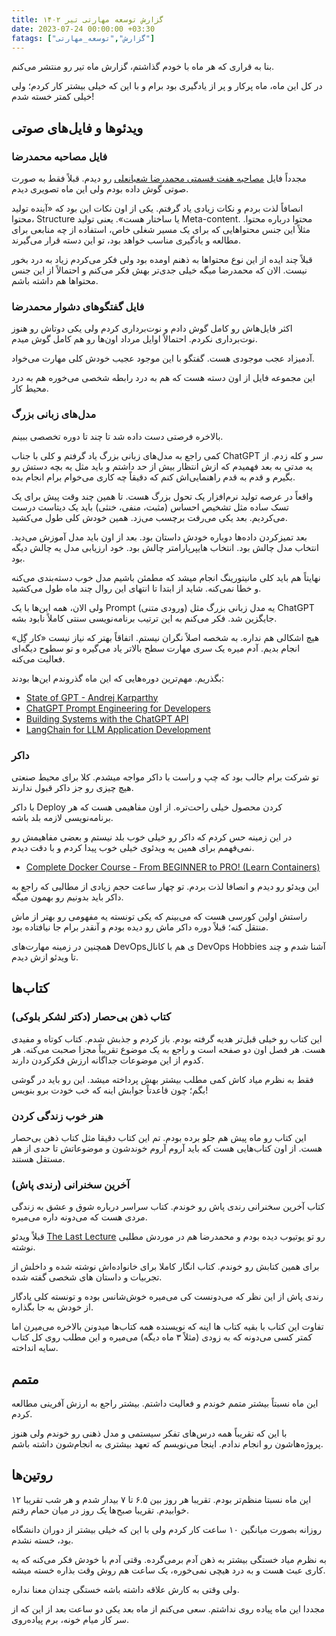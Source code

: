 ```yaml
---
title: گزارش توسعه مهارتی تیر ۱۴۰۲
date: 2023-07-24 00:00:00 +03:30
fatags: ["گزارش","توسعه_مهارتی"]
---
```


بنا به قراری که هر ماه با خودم گذاشتم، گزارش ماه تیر رو منتشر می‌کنم. 

در کل این ماه، ماه پرکار و پر از یادگیری بود برام و با این که خیلی بیشتر کار کردم؛ ولی خیلی کمتر خسته شدم! 

## ویدئوها و فایل‌های صوتی
### فایل مصاحبه محمدرضا
مجدداً فایل [مصاحبه هفت قسمتی محمدرضا شعبانعلی](https://mrshabanali.com/interview/) رو دیدم. قبلاً فقط به صورت صوتی گوش داده بودم ولی این ماه تصویری دیدم. 

انصافاً لذت بردم و نکات زیادی یاد گرفتم. یکی از اون نکات این بود که «آینده تولید محتوا، Structure یا ساختار هست». یعنی تولید Meta-content. محتوا درباره محتوا. مثلاً این جنس محتواهایی که برای یک مسیر شغلی خاص، استفاده از چه منابعی برای مطالعه و یادگیری مناسب خواهد بود، تو این دسته قرار می‌گیرند. 

قبلاً چند ایده از این نوع محتواها به ذهنم اومده بود ولی فکر می‌کردم زیاد به درد‌ بخور نیست. الان که محمدرضا میگه خیلی جدی‌تر بهش فکر می‌کنم و احتمالاً از این جنس محتواها هم داشته باشم. 

### فایل گفتگوهای دشوار محمدرضا
اکثر فایل‌هاش رو کامل گوش دادم و نوت‌برداری کردم ولی یکی دوتاش رو هنوز نوت‌برداری نکردم. احتمالاً اوایل مرداد اون‌ها رو هم کامل گوش میدم. 

آدمیزاد عجب موجودی هست. گفتگو با این موجود عجیب خودش کلی مهارت می‌خواد. 

این مجموعه فایل از اون دسته هست که هم به درد رابطه شخصی می‌خوره هم به درد محیط کار. 

### مدل‌های زبانی بزرگ
بالاخره فرصتی دست داده شد تا چند تا دوره تخصصی ببینم. 

کمی راجع به مدل‌های زبانی بزرگ یاد گرفتم و کلی با جناب ChatGPT سر و کله زدم. از یه مدتی به بعد فهمیدم که ازش انتظار بیش از حد داشتم و باید مثل یه بچه دستش رو بگیرم و قدم به قدم راهنمایی‌اش کنم که دقیقاً چه کاری می‌خوام برام انجام بده. 

واقعاً در عرصه تولید نرم‌افزار یک تحول بزرگ هست. تا همین چند وقت پیش برای یک تسک ساده مثل تشخیص احساس (مثبت، منفی، خنثی) باید یک دیتاست درست می‌کردیم. بعد یکی می‌رفت برچسب می‌زد. همین خودش کلی طول می‌کشید.

بعد تمیزکردن داده‌ها دوباره خودش داستان بود. بعد از اون باید مدل آموزش می‌دید. انتخاب مدل چالش بود. انتخاب هایپرپارامتر چالش بود. خود ارزیابی مدل یه چالش دیگه بود.  

نهایتاً هم باید کلی مانیتورینگ انجام میشد که مطمئن باشیم مدل خوب دسته‌بندی می‌کنه و خطا نمی‌کنه. شاید از ابتدا تا انتهای این روال چند ماه طول می‌کشید.

ولی الان، همه این‌ها با یک Prompt (ورودی متنی) یه مدل زبانی بزرگ مثل ChatGPT جایگزین شد. فکر می‌کنم به این ترتیب برنامه‌نویسی سنتی کاملاً نابود بشه. 

هیچ اشکالی هم نداره. به شخصه اصلاً نگران نیستم. اتفاقاً بهتر که نیاز نیست «کار گِل» انجام بدیم. آدم میره یک سری مهارت سطح بالاتر یاد می‌گیره و تو سطوح دیگه‌ای فعالیت می‌کنه. 

بگذریم. مهم‌ترین دوره‌هایی که این ماه گذروندم این‌ها بودند:

- [State of GPT - Andrej Karparthy](https://www.youtube.com/watch?v=bZQun8Y4L2A)
- [ChatGPT Prompt Engineering for Developers](https://www.deeplearning.ai/short-courses/chatgpt-prompt-engineering-for-developers/)
- [Building Systems with the ChatGPT API](https://www.deeplearning.ai/short-courses/building-systems-with-chatgpt/)
- [LangChain for LLM Application Development](https://www.deeplearning.ai/short-courses/langchain-for-llm-application-development/)

### داکر
تو شرکت برام جالب بود که چپ و راست با داکر مواجه میشدم. کلا برای محیط صنعتی هیچ چیزی رو جز داکر قبول ندارند. 

با داکر Deploy کردن محصول خیلی راحت‌تره. از اون مفاهیمی هست که هر برنامه‌نویسی لازمه بلد باشه. 

در این زمینه حس کردم که داکر رو خیلی خوب بلد نیستم و بعضی مفاهیمش رو نمی‌فهمم برای همین یه ویدئوی خیلی خوب پیدا کردم و با دقت دیدم. 


- [Complete Docker Course - From BEGINNER to PRO! (Learn Containers)](https://www.youtube.com/@DevOpsDirective)

این ویدئو رو دیدم و انصافا لذت بردم. تو چهار ساعت حجم زیادی از مطالبی که راجع به داکر باید بدونیم رو بهمون میگه.

راستش اولین کورسی هست که می‌بینم که یکی تونسته یه مفهومی رو بهتر از ماش منتقل کنه؛  قبلاً دوره داکر ماش رو دیده بودم و آنقدر برام جا نیافتاده بود. 

همچنین در زمینه مهارت‌های DevOpsی هم با کانال DevOps Hobbies آشنا شدم و چند تا ویدئو ازش دیدم. 

## کتاب‌ها
### کتاب ذهن بی‌حصار (دکتر لشکر بلوکی)
این کتاب رو خیلی قبل‌تر هدیه گرفته بودم. باز کردم و جذبش شدم. کتاب کوتاه و مفیدی هست. هر فصل اون دو صفحه‌ است و راجع به یک موضوع تقریباً مجزا صحبت می‌کنه. هر کدوم از این موضوعات جداگانه ارزش فکرکردن دارند. 

فقط به نظرم میاد کاش کمی مطلب بیشتر بهش پرداخته میشد. این رو باید در گوشی بگم؛ چون قاعدتاً جوابش اینه که خب خودت برو بنویس!

### هنر خوب زندگی کردن
این کتاب رو ماه پیش هم جلو برده بودم. تم این کتاب دقیقا مثل کتاب ذهن بی‌حصار هست. از اون کتاب‌هایی هست که باید آروم آروم خوندشون و موضوعاتش تا حدی از هم مستقل هستند. 

### آخرین سخنرانی (رندی پاش)

کتاب آخرین سخنرانی رندی پاش رو خوندم. کتاب سراسر درباره شوق و عشق به زندگی مردی هست که می‌دونه داره می‌میره. 

قبلاً ویدئو [The Last Lecture](https://www.youtube.com/watch?v=ji5_MqicxSo&vl=en) رو تو یوتیوب دیده بودم و محمدرضا هم در موردش مطلبی نوشته. 

برای همین کتابش رو خوندم. کتاب انگار کاملا برای خانواده‌اش نوشته شده و داخلش از تجربیات و داستان های شخصی گفته شده. 

رندی پاش از این نظر که می‌دونست کی می‌میره خوش‌شانس بوده و تونسته کلی یادگار از خودش به جا بگذاره. 

تفاوت این کتاب با بقیه کتاب ها اینه که نویسنده همه کتاب‌ها میدونن بالاخره می‌میرن اما کمتر کسی می‌دونه که به زودی (مثلاً ۳ ماه دیگه) می‌میره و این مطلب روی کل کتاب سایه انداخته.  


## متمم
این ماه نسبتاً بیشتر متمم خوندم و فعالیت داشتم. بیشتر راجع به ارزش آفرینی مطالعه کردم. 

با این که تقریباً همه درس‌های تفکر سیستمی و مدل ذهنی رو خوندم ولی هنوز پروژه‌هاشون رو انجام ندادم. اینجا می‌نویسم که تعهد بیشتری به انجام‌شون داشته باشم. 


## روتین‌ها
این ماه نسبتا منظم‌تر بودم. تقریبا هر روز بین ۶.۵ تا ۷ بیدار شدم و هر شب تقریبا ۱۲ خوابیدم. تقریبا صبح‌ها یک روز در میان حمام رفتم. 

روزانه بصورت میانگین ۱۰ ساعت کار کردم ولی با این که خیلی بیشتر از دوران دانشگاه بود، خسته نشدم. 

به نظرم میاد خستگی بیشتر به ذهن آدم برمی‌گرده. وقتی آدم با خودش فکر می‌کنه که یه کاری عبث هست و به درد هیچی نمی‌خوره، یک ساعت هم روش وقت بذاره خسته میشه. 

ولی وقتی به کارش علاقه داشته باشه خستگی چندان معنا نداره.

مجددا این ماه پیاده روی نداشتم. سعی می‌کنم از ماه بعد یکی دو ساعت بعد از این که از سر کار میام خونه، برم پیاده‌روی. 


